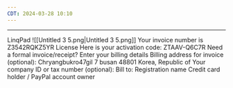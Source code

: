 ```yaml
---
CDT: 2024-03-28 10:10
---
```

---- 
LinqPad
	![[Untitled 3 5.png|Untitled 3 5.png]]
	Your invoice number is Z3542RQKZ5YR
	License
	Here is your activation code:
	ZTAAV-Q6C7R
	Need a formal invoice/receipt?
	Enter your billing details
	Billing address for invoice (optional):
	Chryangbukro47gil 7
	busan 48801
	Korea, Republic of
	Your company ID or tax number (optional):
	Bill to:
	Registration name
	Credit card holder / PayPal account owner